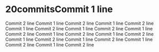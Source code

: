 # 20commitsCommit 1 line
Commit 2 line
Commit 1 line
Commit 2 line
Commit 1 line
Commit 2 line
Commit 1 line
Commit 2 line
Commit 1 line
Commit 2 line
Commit 1 line
Commit 2 line
Commit 1 line
Commit 2 line
Commit 1 line
Commit 2 line
Commit 1 line
Commit 2 line
Commit 1 line
Commit 2 line
Commit 1 line
Commit 2 line
Commit 1 line
Commit 2 line
